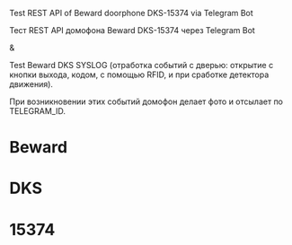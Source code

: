 Test REST API of Beward doorphone DKS-15374 via Telegram Bot

Тест REST API домофона Beward DKS-15374 через Telegram Bot

&

Test Beward DKS SYSLOG (отработка событий с дверью: открытие с кнопки выхода, кодом, с помощью RFID, и при сработке детектора движения).


При возникновении этих событий домофон делает фото и отсылает по TELEGRAM_ID.

# Beward
# DKS
# 15374

